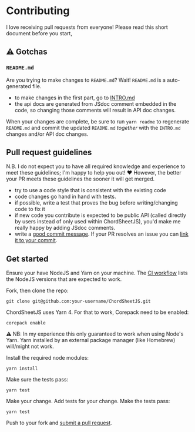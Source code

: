 # Contributing

I love receiving pull requests from everyone! Please read this short document before you start,

## ⚠️ Gotchas

### `README.md`

Are you trying to make changes to `README.md`? Wait! `README.md` is a auto-generated file.
  - to make changes in the first part, go to [INTRO.md](INTRO.md)
  - the api docs are generated from JSdoc comment embedded in the code, so changing those
    comments will result in API doc changes.

When your changes are complete, be sure to run `yarn readme` to regenerate `README.md` and commit the updated `README.md` _together_ with the `INTRO.md` changes and/or API doc changes.

## Pull request guidelines

N.B. I do not expect you to have all required knowledge and experience to meet these guidelines; 
I'm happy to help you out! ❤️
However, the better your PR meets these guidelines the sooner it will get merged.

- try to use a code style that is consistent with the existing code
- code changes go hand in hand with tests.
- if possible, write a test that proves the bug before writing/changing code to fix it
- if new code you contribute is expected to be public API (called directly by users instead of only used within ChordSheetJS),
  you'd make me really happy by adding JSdoc comments.
- write a [good commit message][commit]. If your PR resolves an issue you can [link it to your commit][link_issue].

[commit]: http://tbaggery.com/2008/04/19/a-note-about-git-commit-messages.html
[link_issue]: https://docs.github.com/en/issues/tracking-your-work-with-issues/linking-a-pull-request-to-an-issue#linking-a-pull-request-to-an-issue-using-a-keyword

## Get started

Ensure your have NodeJS and Yarn on your machine. The [CI workflow][ci_workflow] lists the NodeJS versions that
are expected to work.

[ci_workflow]: https://github.com/martijnversluis/ChordSheetJS/blob/master/.github/workflows/ci.yml#L17

Fork, then clone the repo:

    git clone git@github.com:your-username/ChordSheetJS.git

ChordSheetJS uses Yarn 4. For that to work, Corepack need to be enabled:

    corepack enable

⚠️ NB: In my experience this only guaranteed to work when using Node's Yarn.
   Yarn installed by an external package manager (like Homebrew) will/might not work.

Install the required node modules:

    yarn install

Make sure the tests pass:

    yarn test

Make your change. Add tests for your change. Make the tests pass:

    yarn test

Push to your fork and [submit a pull request][pr].

[pr]: https://github.com/martijnversluis/ChordSheetJS/compare/
